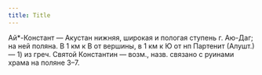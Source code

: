 ```yaml
---
title: Title
---
```


Ай*-Констант — Акустан нижняя, широкая и пологая ступень г. Аю-Даг; на ней
поляна. В 1 км к В от вершины, в 1 км к Ю от нп Партенит (Алушт.) — 1) из греч.
Святой Константин — возм., назв. связано с руинами храма на поляне З–7.
